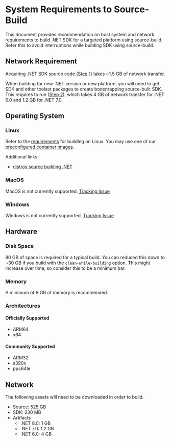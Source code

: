 # System Requirements to Source-Build

This document provides recommendation on host system and network requirements to build .NET SDK for a targeted platform using source-build. Refer this to avoid interruptions while building SDK using source-build.  

## Network Requirement

Acquiring .NET SDK source code ([Step 1](https://github.com/dotnet/installer/blob/main/README.md#build-net-from-source-source-build)) takes ~1.5 GB of network transfer.  

When building for new .NET version or new platform, you will need to get SDK and other toolset packages to create bootstrapping source-built SDK. This requires to run ([Step 2](https://github.com/dotnet/installer/blob/main/README.md#build-net-from-source-source-build)), which takes 4 GB of network transfer for .NET 6.0 and 1.2 GB for .NET 7.0.

## Operating System

### Linux

Refer to the [requirements](https://github.com/dotnet/runtime/blob/main/docs/workflow/requirements/linux-requirements.md) for building on Linux. You may use one of our [preconfigured container images](https://github.com/dotnet/dotnet-buildtools-prereqs-docker).

Additional links:

* [distros source building .NET](https://github.com/dotnet/source-build#net-in-linux-distributions)

### MacOS

MacOS is not currently supported. [Tracking Issue](https://github.com/dotnet/source-build/issues/2909)

### Windows

Windows is not currently supported. [Tracking Issue](https://github.com/dotnet/source-build/issues/2910)

## Hardware

### Disk Space

80 GB of space is required for a typical build. You can reduced this down to ~30 GB if you build with the `clean-while-building` option. This might increase over time, so consider this to be a minimum bar.

### Memory

A minimum of 8 GB of memory is recommended.

### Architectures

#### Officially Supported

* ARM64
* x64

#### Community Supported

* ARM32
* s390x
* ppc64le

## Network

The following assets will need to be downloaded in order to build.

* Source: 525 GB
* SDK: 230 MB
* Artifacts
  * .NET 8.0: 1 GB
  * .NET 7.0: 1.2 GB
  * .NET 6.0: 4 GB
